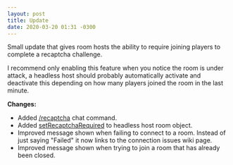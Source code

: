 ```yaml
---
layout: post
title: Update
date: 2020-03-20 01:31 -0300
---
```

Small update that gives room hosts the ability to require joining players to complete a recaptcha challenge.

I recommend only enabling this feature when you notice the room is under attack, a headless host should probably automatically activate and deactivate this depending on how many players joined the room in the last minute.

**Changes:**
 * Added [/recaptcha](https://github.com/haxball/haxball-issues/wiki/Chat-Commands#recaptcha-onoff) chat command.
 * Added [setRecaptchaRequired](https://github.com/haxball/haxball-issues/wiki/Headless-Host#setrequirerecaptcha) to headless host room object.
 * Improved message shown when failing to connect to a room. Instead of just saying "Failed" it now links to the connection issues wiki page.
 * Improved message shown when trying to join a room that has already been closed.
